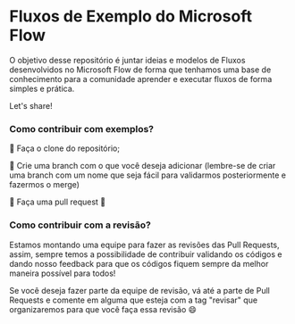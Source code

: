 # Fluxos de Exemplo do Microsoft Flow

O objetivo desse repositório é juntar ideias e modelos de Fluxos desenvolvidos no Microsoft Flow de forma que tenhamos uma base de conhecimento para a comunidade aprender e executar fluxos de forma simples e prática.

Let's share!

### Como contribuir com exemplos?


🔲  Faça o clone do repositório;

🔲  Crie uma branch com o que você deseja adicionar (lembre-se de criar uma branch com um nome que seja fácil para validarmos posteriormente e fazermos o merge)

🔲  Faça uma pull request 💪

### Como contribuir com a revisão?

Estamos montando uma equipe para fazer as revisões das Pull Requests, assim, sempre temos a possibilidade de contribuir validando os códigos e dando nosso feedback para que os códigos fiquem sempre da melhor maneira possível para todos!

Se você deseja fazer parte da equipe de revisão, vá até a parte de Pull Requests e comente em alguma que esteja com a tag "revisar" que organizaremos para que você faça essa revisão 😄



